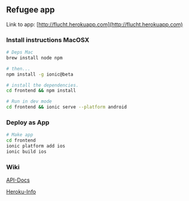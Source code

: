 ## Refugee app

Link to app: [http://flucht.herokuapp.com](http://flucht.herokuapp.com)

### Install instructions MacOSX
```bash
# Deps Mac
brew install node npm

# then...
npm install -g ionic@beta

# install the dependencies.
cd frontend && npm install

# Run in dev mode
cd frontend && ionic serve --platform android
```


### Deploy as App
```bash
# Make app
cd frontend
ionic platform add ios
ionic build ios
```

### Wiki
[API-Docs](https://github.com/bengy/migration-demo/wiki)

[Heroku-Info](https://github.com/bengy/migration-demo/wiki/Heroku-Preview)
